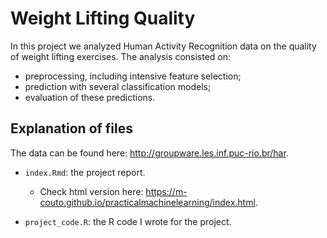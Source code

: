 # Weight Lifting Quality

In this project we analyzed Human Activity Recognition data on the quality of weight lifting exercises. The analysis consisted on:
  - preprocessing, including intensive feature selection;
  - prediction with several classification models;
  - evaluation of these predictions.


## Explanation of files

The data can be found here: http://groupware.les.inf.puc-rio.br/har.

- `index.Rmd`: the project report.
  - Check html version here: https://m-couto.github.io/practicalmachinelearning/index.html.
  
- `project_code.R`: the R code I wrote for the project.
